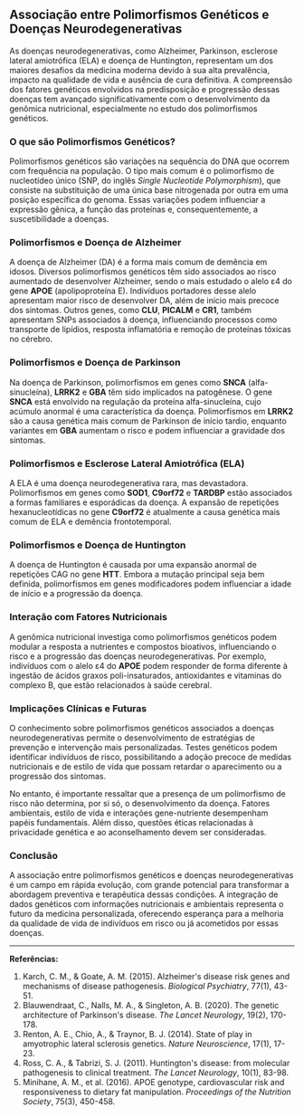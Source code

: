 
## Associação entre Polimorfismos Genéticos e Doenças Neurodegenerativas

As doenças neurodegenerativas, como Alzheimer, Parkinson, esclerose lateral amiotrófica (ELA) e doença de Huntington, representam um dos maiores desafios da medicina moderna devido à sua alta prevalência, impacto na qualidade de vida e ausência de cura definitiva. A compreensão dos fatores genéticos envolvidos na predisposição e progressão dessas doenças tem avançado significativamente com o desenvolvimento da genômica nutricional, especialmente no estudo dos polimorfismos genéticos.

### O que são Polimorfismos Genéticos?

Polimorfismos genéticos são variações na sequência do DNA que ocorrem com frequência na população. O tipo mais comum é o polimorfismo de nucleotídeo único (SNP, do inglês *Single Nucleotide Polymorphism*), que consiste na substituição de uma única base nitrogenada por outra em uma posição específica do genoma. Essas variações podem influenciar a expressão gênica, a função das proteínas e, consequentemente, a suscetibilidade a doenças.

### Polimorfismos e Doença de Alzheimer

A doença de Alzheimer (DA) é a forma mais comum de demência em idosos. Diversos polimorfismos genéticos têm sido associados ao risco aumentado de desenvolver Alzheimer, sendo o mais estudado o alelo ε4 do gene **APOE** (apolipoproteína E). Indivíduos portadores desse alelo apresentam maior risco de desenvolver DA, além de início mais precoce dos sintomas. Outros genes, como **CLU**, **PICALM** e **CR1**, também apresentam SNPs associados à doença, influenciando processos como transporte de lipídios, resposta inflamatória e remoção de proteínas tóxicas no cérebro.

### Polimorfismos e Doença de Parkinson

Na doença de Parkinson, polimorfismos em genes como **SNCA** (alfa-sinucleína), **LRRK2** e **GBA** têm sido implicados na patogênese. O gene **SNCA** está envolvido na regulação da proteína alfa-sinucleína, cujo acúmulo anormal é uma característica da doença. Polimorfismos em **LRRK2** são a causa genética mais comum de Parkinson de início tardio, enquanto variantes em **GBA** aumentam o risco e podem influenciar a gravidade dos sintomas.

### Polimorfismos e Esclerose Lateral Amiotrófica (ELA)

A ELA é uma doença neurodegenerativa rara, mas devastadora. Polimorfismos em genes como **SOD1**, **C9orf72** e **TARDBP** estão associados a formas familiares e esporádicas da doença. A expansão de repetições hexanucleotídicas no gene **C9orf72** é atualmente a causa genética mais comum de ELA e demência frontotemporal.

### Polimorfismos e Doença de Huntington

A doença de Huntington é causada por uma expansão anormal de repetições CAG no gene **HTT**. Embora a mutação principal seja bem definida, polimorfismos em genes modificadores podem influenciar a idade de início e a progressão da doença.

### Interação com Fatores Nutricionais

A genômica nutricional investiga como polimorfismos genéticos podem modular a resposta a nutrientes e compostos bioativos, influenciando o risco e a progressão das doenças neurodegenerativas. Por exemplo, indivíduos com o alelo ε4 do **APOE** podem responder de forma diferente à ingestão de ácidos graxos poli-insaturados, antioxidantes e vitaminas do complexo B, que estão relacionados à saúde cerebral.

### Implicações Clínicas e Futuras

O conhecimento sobre polimorfismos genéticos associados a doenças neurodegenerativas permite o desenvolvimento de estratégias de prevenção e intervenção mais personalizadas. Testes genéticos podem identificar indivíduos de risco, possibilitando a adoção precoce de medidas nutricionais e de estilo de vida que possam retardar o aparecimento ou a progressão dos sintomas.

No entanto, é importante ressaltar que a presença de um polimorfismo de risco não determina, por si só, o desenvolvimento da doença. Fatores ambientais, estilo de vida e interações gene-nutriente desempenham papéis fundamentais. Além disso, questões éticas relacionadas à privacidade genética e ao aconselhamento devem ser consideradas.

### Conclusão

A associação entre polimorfismos genéticos e doenças neurodegenerativas é um campo em rápida evolução, com grande potencial para transformar a abordagem preventiva e terapêutica dessas condições. A integração de dados genéticos com informações nutricionais e ambientais representa o futuro da medicina personalizada, oferecendo esperança para a melhoria da qualidade de vida de indivíduos em risco ou já acometidos por essas doenças.

---

**Referências:**

1. Karch, C. M., & Goate, A. M. (2015). Alzheimer's disease risk genes and mechanisms of disease pathogenesis. *Biological Psychiatry*, 77(1), 43-51.
2. Blauwendraat, C., Nalls, M. A., & Singleton, A. B. (2020). The genetic architecture of Parkinson's disease. *The Lancet Neurology*, 19(2), 170-178.
3. Renton, A. E., Chio, A., & Traynor, B. J. (2014). State of play in amyotrophic lateral sclerosis genetics. *Nature Neuroscience*, 17(1), 17-23.
4. Ross, C. A., & Tabrizi, S. J. (2011). Huntington's disease: from molecular pathogenesis to clinical treatment. *The Lancet Neurology*, 10(1), 83-98.
5. Minihane, A. M., et al. (2016). APOE genotype, cardiovascular risk and responsiveness to dietary fat manipulation. *Proceedings of the Nutrition Society*, 75(3), 450-458.
```

